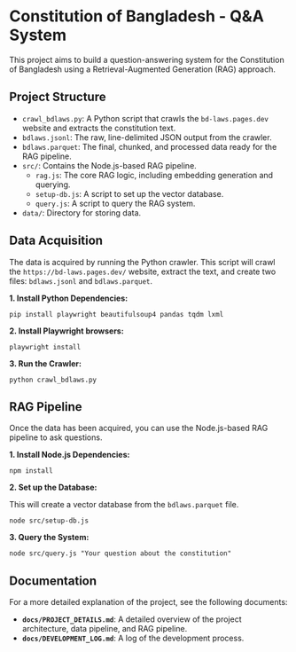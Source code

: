 # Constitution of Bangladesh - Q&A System

This project aims to build a question-answering system for the Constitution of Bangladesh using a Retrieval-Augmented Generation (RAG) approach.

## Project Structure

- `crawl_bdlaws.py`: A Python script that crawls the `bd-laws.pages.dev` website and extracts the constitution text.
- `bdlaws.jsonl`: The raw, line-delimited JSON output from the crawler.
- `bdlaws.parquet`: The final, chunked, and processed data ready for the RAG pipeline.
- `src/`: Contains the Node.js-based RAG pipeline.
  - `rag.js`: The core RAG logic, including embedding generation and querying.
  - `setup-db.js`: A script to set up the vector database.
  - `query.js`: A script to query the RAG system.
- `data/`: Directory for storing data.

## Data Acquisition

The data is acquired by running the Python crawler. This script will crawl the `https://bd-laws.pages.dev/` website, extract the text, and create two files: `bdlaws.jsonl` and `bdlaws.parquet`.

**1. Install Python Dependencies:**

```
pip install playwright beautifulsoup4 pandas tqdm lxml
```

**2. Install Playwright browsers:**

```
playwright install
```

**3. Run the Crawler:**

```
python crawl_bdlaws.py
```

## RAG Pipeline

Once the data has been acquired, you can use the Node.js-based RAG pipeline to ask questions.

**1. Install Node.js Dependencies:**

```
npm install
```

**2. Set up the Database:**

This will create a vector database from the `bdlaws.parquet` file.

```
node src/setup-db.js
```

**3. Query the System:**

```
node src/query.js "Your question about the constitution"
```

## Documentation

For a more detailed explanation of the project, see the following documents:

- **`docs/PROJECT_DETAILS.md`**: A detailed overview of the project architecture, data pipeline, and RAG pipeline.
- **`docs/DEVELOPMENT_LOG.md`**: A log of the development process.